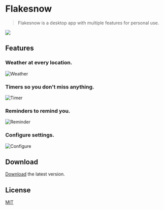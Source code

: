 # Flakesnow
> Flakesnow is a desktop app with multiple features for personal use.

![](https://i.imgur.com/z32Q7e8.png)

## Features

### Weather at every location.

![Weather](https://i.imgur.com/hmytgBw.png)


### Timers so you don't miss anything.

![Timer](https://i.imgur.com/jAYEJLt.png)


### Reminders to remind you.

![Reminder](https://i.imgur.com/LjVqQIc.png)


### Configure settings.

![Configure](https://i.imgur.com/g6GDfYT.png)


## Download

[Download](https://github.com/TheJeme/Flakesnow/releases/ "Flakesnow") the latest version.


## License

[MIT](LICENSE)
